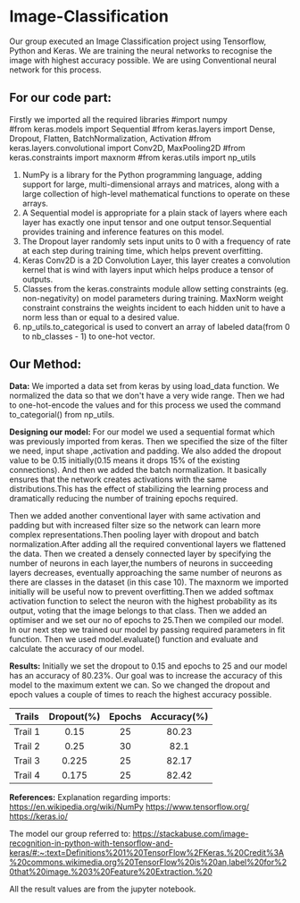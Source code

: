 # Image-Classification
Our group executed an Image Classification project using Tensorflow, Python and Keras.
We are training the neural networks to recognise the image with highest accuracy possible. We are using Conventional neural network for this process.

## For our code part:
Firstly we imported all the required libraries
#import numpy                                                                     
#from keras.models import Sequential
#from keras.layers import Dense, Dropout, Flatten, BatchNormalization, Activation
#from keras.layers.convolutional import Conv2D, MaxPooling2D
#from keras.constraints import maxnorm
#from keras.utils import np_utils

1. NumPy is a library for the Python programming language, adding support for large, multi-dimensional arrays and matrices, along with a large collection of high-level mathematical functions to operate on these arrays.
2. A Sequential model is appropriate for a plain stack of layers where each layer has exactly one input tensor and one output tensor.Sequential provides training and inference features on this model.
3. The Dropout layer randomly sets input units to 0 with a frequency of rate at each step during training time, which helps prevent overfitting.
4. Keras Conv2D is a 2D Convolution Layer, this layer creates a convolution kernel that is wind with layers input which helps produce a tensor of outputs.
5. Classes from the keras.constraints module allow setting constraints (eg. non-negativity) on model parameters during training. MaxNorm weight constraint constrains the weights incident to each hidden unit to have a norm less than or equal to a desired value.
6. np_utils.to_categorical is used to convert an array of labeled data(from 0 to nb_classes - 1) to one-hot vector.


## Our Method:
**Data:** We imported a data set from keras by using load_data function. We normalized the data so that we don't have a very wide range. Then we had to one-hot-encode the values and for this process we used the command to_categorial() from np_utils.

**Designing our model:** For our model we used a sequential format which was previously imported from keras. Then we specified the size of the filter we need, input shape ,activation and padding. We also added the dropout value to be 0.15 initially(0.15 means it drops 15% of the existing connections). And then we added the batch normalization. It basically ensures that the network creates activations with the same distributions.This has the effect of stabilizing the learning process and dramatically reducing the number of training epochs required.

Then we added another conventional layer with same activation and padding but with increased filter size so the network can learn more complex representations.Then pooling layer with dropout and batch normalization.After adding all the required conventional layers we flattened the data. Then we created a densely connected layer by specifying the number of neurons in each layer,the numbers of neurons in succeeding layers decreases, eventually approaching the same number of neurons as there are classes in the dataset (in this case 10). The maxnorm we imported initially will be useful now to prevent overfitting.Then we added softmax activation function to select the neuron with the highest probability as its output, voting that the image belongs to that class. Then we added an optimiser and we set our no of epochs to 25.Then we compiled our model. In our next step we trained our model by passing required parameters in fit function. Then we used model.evaluate()  function and evaluate and calculate the accuracy of our model. 

**Results:** 
Initially we set the dropout to 0.15 and epochs to 25 and our model has an accuracy of 80.23%. Our goal was to increase the accuracy of this model to the maximum extent we can. So we changed the dropout and epoch values a couple of times to reach the highest accuracy possible.

**Trails**|**Dropout(%)**|**Epochs**|**Accuracy(%)**
:-----:|:-----:|:-----:|:-----:
Trail 1|0.15|25|80.23
Trail 2|0.25|30|82.1
Trail 3|0.225|25|82.17
Trail 4|0.175|25|82.42

**References:**
Explanation regarding imports: 
https://en.wikipedia.org/wiki/NumPy
https://www.tensorflow.org/
https://keras.io/

The model our group referred to:
https://stackabuse.com/image-recognition-in-python-with-tensorflow-and-keras/#:~:text=Definitions%201%20TensorFlow%2FKeras.%20Credit%3A%20commons.wikimedia.org%20TensorFlow%20is%20an,label%20for%20that%20image.%203%20Feature%20Extraction.%20

All the result values are from the jupyter notebook.
